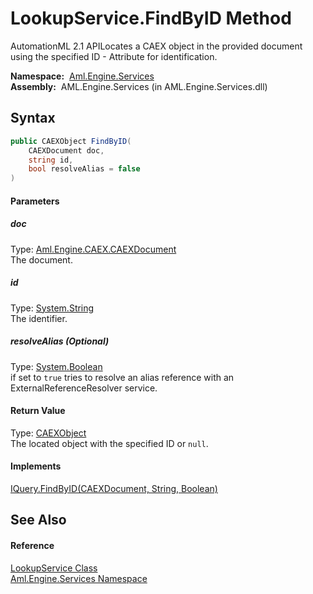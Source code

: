 LookupService.FindByID Method
=============================
AutomationML 2.1 APILocates a CAEX object in the provided document using the specified ID - Attribute for identification.

  **Namespace:**  [Aml.Engine.Services][1]  
  **Assembly:**  AML.Engine.Services (in AML.Engine.Services.dll)

Syntax
------

```csharp
public CAEXObject FindByID(
	CAEXDocument doc,
	string id,
	bool resolveAlias = false
)
```

#### Parameters

##### *doc*
Type: [Aml.Engine.CAEX.CAEXDocument][2]  
The document.

##### *id*
Type: [System.String][3]  
The identifier.

##### *resolveAlias* (Optional)
Type: [System.Boolean][4]  
 if set to `true` tries to resolve an alias reference with an ExternalReferenceResolver service.

#### Return Value
Type: [CAEXObject][5]  
 The located object with the specified ID or `null`. 
#### Implements
[IQuery.FindByID(CAEXDocument, String, Boolean)][6]  


See Also
--------

#### Reference
[LookupService Class][7]  
[Aml.Engine.Services Namespace][1]  

[1]: ../README.md
[2]: ../../Aml.Engine.CAEX/CAEXDocument/README.md
[3]: https://docs.microsoft.com/dotnet/api/system.string
[4]: https://docs.microsoft.com/dotnet/api/system.boolean
[5]: ../../Aml.Engine.CAEX/CAEXObject/README.md
[6]: ../../Aml.Engine.Services.Interfaces/IQuery/FindByID.md
[7]: README.md
[8]: https://www.automationml.org
[9]: ../../icons/logoShade.png